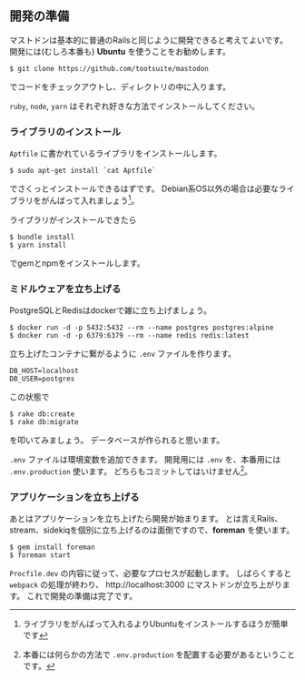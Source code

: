 ## 開発の準備

マストドンは基本的に普通のRailsと同じように開発できると考えてよいです。
開発には(むしろ本番も) **Ubuntu** を使うことをお勧めします。

```
$ git clone https://github.com/tootsuite/mastodon
```
でコードをチェックアウトし、ディレクトリの中に入ります。

`ruby`, `node`, `yarn` はそれぞれ好きな方法でインストールしてください。

### ライブラリのインストール

`Aptfile` に書かれているライブラリをインストールします。

```
$ sudo apt-get install `cat Aptfile`
```

でさくっとインストールできるはずです。
Debian系OS以外の場合は必要なライブラリをがんばって入れましょう[^1]。

ライブラリがインストールできたら

```
$ bundle install
$ yarn install
```

でgemとnpmをインストールします。

[^1]: ライブラリをがんばって入れるよりUbuntuをインストールするほうが簡単です

### ミドルウェアを立ち上げる

PostgreSQLとRedisはdockerで雑に立ち上げましょう。

```
$ docker run -d -p 5432:5432 --rm --name postgres postgres:alpine
$ docker run -d -p 6379:6379 --rm --name redis redis:latest
```

立ち上げたコンテナに繋がるように `.env` ファイルを作ります。

```
DB_HOST=localhost
DB_USER=postgres
```

この状態で

```
$ rake db:create
$ rake db:migrate
```

を叩いてみましょう。
データベースが作られると思います。

`.env` ファイルは環境変数を追加できます。
開発用には `.env` を、本番用には `.env.production` 使います。
どちらもコミットしてはいけません[^2]。

[^2]: 本番には何らかの方法で `.env.production` を配置する必要があるということです。

### アプリケーションを立ち上げる

あとはアプリケーションを立ち上げたら開発が始まります。
とは言えRails、stream、sidekiqを個別に立ち上げるのは面倒ですので、**foreman** を使います。

```
$ gem install foreman
$ foreman start
```

`Procfile.dev` の内容に従って、必要なプロセスが起動します。
しばらくすると `webpack` の処理が終わり、 http://localhost:3000 にマストドンが立ち上がります。
これで開発の準備は完了です。
